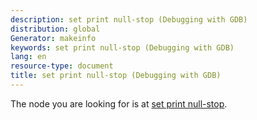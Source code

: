 ```yaml
---
description: set print null-stop (Debugging with GDB)
distribution: global
Generator: makeinfo
keywords: set print null-stop (Debugging with GDB)
lang: en
resource-type: document
title: set print null-stop (Debugging with GDB)
---
```

The node you are looking for is at [set print null-stop](Print-Settings.html#set-print-null_002dstop).
